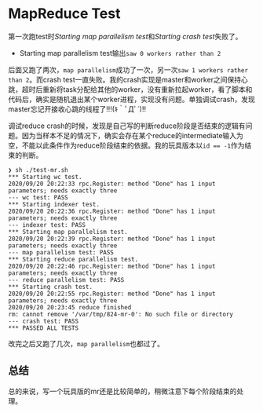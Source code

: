 # MapReduce Test

第一次跑test时*Starting map parallelism test*和*Starting crash test*失败了。

* Starting map parallelism test输出`saw 0 workers rather than 2`

后面又跑了两次，`map parallelism`成功了一次，另一次`saw 1 workers rather than 2`。而crash test一直失败。我的crash实现是master和worker之间保持心跳，超时后重新将task分配给其他的worker，没有重新拉起worker，看了脚本和代码后，确实是随机退出某个worker进程，实现没有问题。单独调试crash，发现master忘记开接收心跳的线程了!!!(ｷ｀ﾟДﾟ´)!!

调试reduce crash的时候，发现是自己写的判断reduce阶段是否结束的逻辑有问题。因为当样本不足的情况下，确实会存在某个reduce的intermediate输入为空，不能以此条件作为reduce阶段结束的依据。我的玩具版本以`id == -1`作为结束的判断。

```
❯ sh ./test-mr.sh
*** Starting wc test.
2020/09/20 20:22:33 rpc.Register: method "Done" has 1 input parameters; needs exactly three
--- wc test: PASS
*** Starting indexer test.
2020/09/20 20:22:36 rpc.Register: method "Done" has 1 input parameters; needs exactly three
--- indexer test: PASS
*** Starting map parallelism test.
2020/09/20 20:22:39 rpc.Register: method "Done" has 1 input parameters; needs exactly three
--- map parallelism test: PASS
*** Starting reduce parallelism test.
2020/09/20 20:22:46 rpc.Register: method "Done" has 1 input parameters; needs exactly three
--- reduce parallelism test: PASS
*** Starting crash test.
2020/09/20 20:22:55 rpc.Register: method "Done" has 1 input parameters; needs exactly three
2020/09/20 20:23:45 reduce finished
rm: cannot remove '/var/tmp/824-mr-0': No such file or directory
--- crash test: PASS
*** PASSED ALL TESTS
```

改完之后又跑了几次，`map parallelism`也都过了。

## 总结

总的来说，写一个玩具版的mr还是比较简单的，稍微注意下每个阶段结束的处理。
